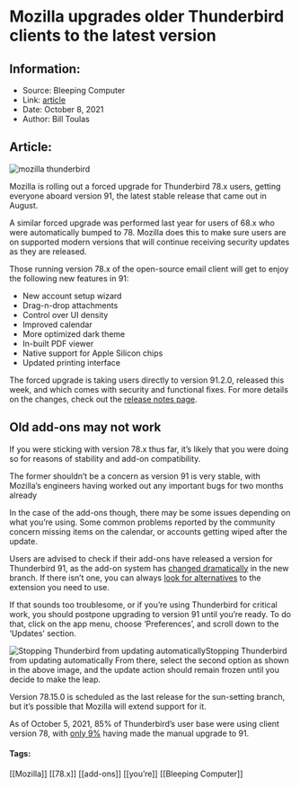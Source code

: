# Mozilla upgrades older Thunderbird clients to the latest version
### 

## Information:
+ Source: Bleeping Computer
+ Link: [article](https://www.bleepingcomputer.com/news/software/mozilla-upgrades-older-thunderbird-clients-to-the-latest-version/)
+ Date: October 8, 2021
+ Author: Bill Toulas


## Article:
![mozilla thunderbird](https://www.bleepstatic.com/content/hl-images/2021/10/08/thunderbird-emb.jpg?rand=73747723)


Mozilla is rolling out a forced upgrade for Thunderbird 78.x users, getting everyone aboard version 91, the latest stable release that came out in August.


A similar forced upgrade was performed last year for users of 68.x who were automatically bumped to 78. Mozilla does this to make sure users are on supported modern versions that will continue receiving security updates as they are released.


Those running version 78.x of the open-source email client will get to enjoy the following new features in 91: 


* New account setup wizard
* Drag-n-drop attachments
* Control over UI density
* Improved calendar
* More optimized dark theme
* In-built PDF viewer
* Native support for Apple Silicon chips
* Updated printing interface


The forced upgrade is taking users directly to version 91.2.0, released this week, and which comes with security and functional fixes. For more details on the changes, check out the [release notes page](https://www.thunderbird.net/en-US/thunderbird/91.2.0/releasenotes/).


Old add-ons may not work
------------------------


If you were sticking with version 78.x thus far, it’s likely that you were doing so for reasons of stability and add-on compatibility. 


The former shouldn’t be a concern as version 91 is very stable, with Mozilla’s engineers having worked out any important bugs for two months already


In the case of the add-ons though, there may be some issues depending on what you’re using. Some common problems reported by the community concern missing items on the calendar, or accounts getting wiped after the update. 


Users are advised to check if their add-ons have released a version for Thunderbird 91, as the add-on system has [changed dramatically](https://developer.thunderbird.net/add-ons/updating/tb91/changes) in the new branch. If there isn’t one, you can always [look for alternatives](https://extension-finder.thunderbird.net/) to the extension you need to use. 


If that sounds too troublesome, or if you’re using Thunderbird for critical work, you should postpone upgrading to version 91 until you’re ready. To do that, click on the app menu, choose ‘Preferences’, and scroll down to the ‘Updates’ section. 



![Stopping Thunderbird from updating automatically](https://www.bleepstatic.com/images/news/u/1220909/Code%20and%20Details/update%20option.jpg)Stopping Thunderbird from updating automatically
From there, select the second option as shown in the above image, and the update action should remain frozen until you decide to make the leap.


Version 78.15.0 is scheduled as the last release for the sun-setting branch, but it’s possible that Mozilla will extend support for it.


As of October 5, 2021, 85% of Thunderbird’s user base were using client version 78, with [only 9%](https://stats.thunderbird.net/#version) having made the manual upgrade to 91.




#### Tags:
[[Mozilla]] [[78.x]] [[add-ons]] [[you’re]] [[Bleeping Computer]]

